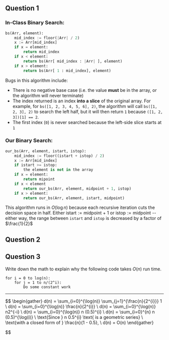 ## Question 1

### In-Class Binary Search:

```python
bs(Arr, element):
	mid_index := floor(|Arr| / 2)
	x := Arr[mid_index]
	if x = element:
		return mid_index
	if x < element:
		return bs(Arr[ mid_index : |Arr| ], element)
	if x > element:
		return bs(Arr[ 1 : mid_index], element)
```

Bugs in this algorithm include:
- There is no negative base case (i.e. the value **must** be in the array, or the algorithm will never terminate)
- The index returned is an index **into a slice** of the original array. For example, for `bs([1, 2, 3, 4, 5, 6], 2)`, the algorithm will call `bs([1, 2, 3], 2)` to search the left half, but it will then return `1` because `([1, 2, 3])[1] == 2`.
- The first index (`0`) is never searched because the left-side slice starts at `1` 

### Our Binary Search:

```python
our_bs(Arr, element, istart, istop):
	mid_index := floor((istart + istop) / 2)
	x := Arr[mid_index]
	if istart >= istop:
		the element is not in the array
	if x = element:
		return mipoint
	if x < element
		return our_bs(Arr, element, midpoint + 1, istop)
	if x > element:
		return our_bs(Arr, element, istart, midpoint)
```

This algorithm runs in $O(\log n)$ because each recursive iteration cuts the decision space in half. Either $\text{istart} := \text{midpoint + 1}$ or $\text{istop} := \text{midpoint}$ -- either way, the range between `istart` and `istop` is decreased by a factor of $\frac{1}{2}$



## Question 2


## Question 3 

Write down the math to explain why the following code takes $O(n)$ run time.

```
for i = 0 to log(n):
	for j = 1 to n/(2^i):
		Do some constant work
```

---

$$
\begin{gather}
d(n) = \sum_{i=0}^{\log(n)} \sum_{j=1}^{\frac{n}{2^{i}}} 1 \\
d(n) = \sum_{i=0}^{\log(n)} \frac{n}{2^{i}} \\
d(n) = \sum_{i=0}^{\log(n)} n2^{-i} \\
d(n) = \sum_{i=0}^{\log(n)} n (0.5)^{i} \\
d(n) = \sum_{i=0}^{n} n (0.5)^{\log(i)} \\
\text{Since } n 0.5^{i} \text{ is a geometric series} \\
\text{with a closed form of } \frac{n}{1 - 0.5}, \\
d(n) = O(n)
\end{gather}

$$
